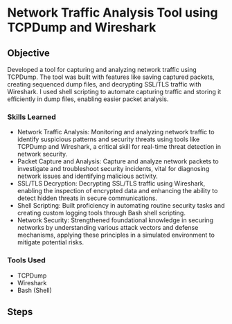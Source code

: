# Network Traffic Analysis Tool using TCPDump and Wireshark

## Objective

Developed a tool for capturing and analyzing network traffic using TCPDump. The tool was built with features like saving captured packets, creating sequenced dump files, and decrypting SSL/TLS traffic with Wireshark. I used shell scripting to automate capturing traffic and storing it efficiently in dump files, enabling easier packet analysis.

### Skills Learned

- Network Traffic Analysis: Monitoring and analyzing network traffic to identify suspicious patterns and security threats using tools like TCPDump and Wireshark, a critical skill for real-time threat detection in network security.
- Packet Capture and Analysis: Capture and analyze network packets to investigate and troubleshoot security incidents, vital for diagnosing network issues and identifying malicious activity.
- SSL/TLS Decryption: Decrypting SSL/TLS traffic using Wireshark, enabling the inspection of encrypted data and enhancing the ability to detect hidden threats in secure communications.
- Shell Scripting: Built proficiency in automating routine security tasks and creating custom logging tools through Bash shell scripting.
- Network Security: Strengthened foundational knowledge in securing networks by understanding various attack vectors and defense mechanisms, applying these principles in a simulated environment to mitigate potential risks.

### Tools Used

- TCPDump
- Wireshark
- Bash (Shell)

## Steps
